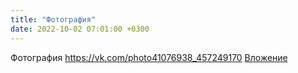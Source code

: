 ```yaml
---
title: "Фотография"
date: 2022-10-02 07:01:00 +0300
---
```


Фотография
<a class="vk-attach" href="https://vk.com/photo41076938_457249170">https://vk.com/photo41076938_457249170</a>
<a class="vk-attach" href="https://vk.com/photo41076938_457249170">Вложение</a>
